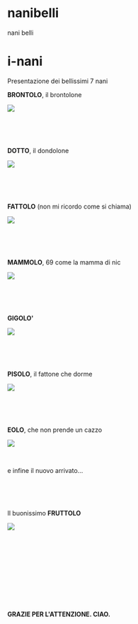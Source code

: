 # nanibelli
nani belli

# i-nani


Presentazione dei bellissimi 7 nani

**BRONTOLO**, il brontolone

![](nani/brontolo.jpg)

<br/>
<br/>
<br/>

**DOTTO**, il dondolone

![](nani/dotto.jpg)

<br/>
<br/>
<br/>

**FATTOLO** (non mi ricordo come si chiama)

![](nani/fattolo.jpg)

<br/>
<br/>
<br/>

**MAMMOLO**, 69 come la mamma di nic

![](nani/mammolo69.jpg)

<br/>
<br/>
<br/>

**GIGOLO'**

![](nani/Gongolo.png)

<br/>
<br/>
<br/>

**PISOLO**, il fattone che dorme

![](nani/pisolo.jpg)

<br/>
<br/>
<br/>

**EOLO**, che non prende un cazzo

![](nani/eolo.jpg)

<br/>

e infine il nuovo arrivato...

<br/>
<br/>
<br/>

Il buonissimo **FRUTTOLO**

![](nani/fruttolo.jpg)

<br/>
<br/>
<br/><br/>
<br/>
<br/><br/>
<br/>
<br/>


**GRAZIE PER L'ATTENZIONE. CIAO.**

